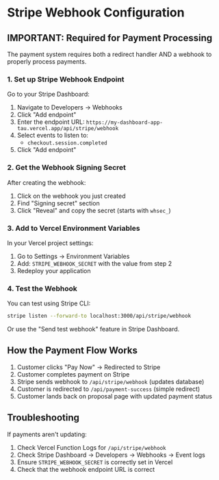 # Stripe Webhook Configuration

## IMPORTANT: Required for Payment Processing

The payment system requires both a redirect handler AND a webhook to properly process payments.

### 1. Set up Stripe Webhook Endpoint

Go to your Stripe Dashboard:
1. Navigate to Developers → Webhooks
2. Click "Add endpoint"
3. Enter the endpoint URL: `https://my-dashboard-app-tau.vercel.app/api/stripe/webhook`
4. Select events to listen to:
   - `checkout.session.completed`
5. Click "Add endpoint"

### 2. Get the Webhook Signing Secret

After creating the webhook:
1. Click on the webhook you just created
2. Find "Signing secret" section
3. Click "Reveal" and copy the secret (starts with `whsec_`)

### 3. Add to Vercel Environment Variables

In your Vercel project settings:
1. Go to Settings → Environment Variables
2. Add: `STRIPE_WEBHOOK_SECRET` with the value from step 2
3. Redeploy your application

### 4. Test the Webhook

You can test using Stripe CLI:
```bash
stripe listen --forward-to localhost:3000/api/stripe/webhook
```

Or use the "Send test webhook" feature in Stripe Dashboard.

## How the Payment Flow Works

1. Customer clicks "Pay Now" → Redirected to Stripe
2. Customer completes payment on Stripe
3. Stripe sends webhook to `/api/stripe/webhook` (updates database)
4. Customer is redirected to `/api/payment-success` (simple redirect)
5. Customer lands back on proposal page with updated payment status

## Troubleshooting

If payments aren't updating:
1. Check Vercel Function Logs for `/api/stripe/webhook`
2. Check Stripe Dashboard → Developers → Webhooks → Event logs
3. Ensure `STRIPE_WEBHOOK_SECRET` is correctly set in Vercel
4. Check that the webhook endpoint URL is correct
